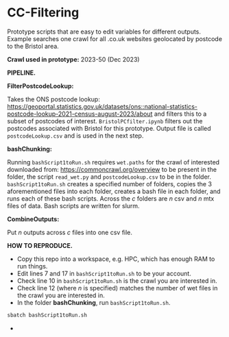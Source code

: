 # CC-Filtering
Prototype scripts that are easy to edit variables for different outputs. Example searches one crawl for all .co.uk websites geolocated by postcode to the Bristol area. 

**Crawl used in prototype:** 2023-50 (Dec 2023)

**PIPELINE.**

**FilterPostcodeLookup:**

Takes the ONS postcode lookup: https://geoportal.statistics.gov.uk/datasets/ons::national-statistics-postcode-lookup-2021-census-august-2023/about and filters this to a subset of postcodes of interest. `BristolPCfilter.ipynb` filters out the postcodes associated with Bristol for this prototype. Output file is called `postcodeLookup.csv` and is used in the next step. 

**bashChunking:**

Running `bashScript1toRun.sh` requires `wet.paths` for the crawl of interested downloaded from: https://commoncrawl.org/overview to be present in the folder, the script `read_wet.py` and `postcodeLookup.csv` to be in the folder. `bashScript1toRun.sh` creates a specified number of folders, copies the 3 aforementioned files into each folder, creates a bash file in each folder, and runs each of these bash scripts. Across the $c$ folders are $n$ csv and $n$ mtx files of data. Bash scripts are written for slurm. 

**CombineOutputs:**

Put $n$ outputs across $c$ files into one csv file. 


**HOW TO REPRODUCE.**

* Copy this repo into a workspace, e.g. HPC, which has enough RAM to run things.
* Edit lines 7 and 17 in `bashScript1toRun.sh` to be your account.
* Check line 10 in `bashScript1toRun.sh` is the crawl you are interested in.
* Check line 12 (where $n$ is specified) matches the number of wet files in the crawl you are interested in.
* In the folder **bashChunking**, run `bashScript1toRun.sh`.
``` bash
sbatch bashScript1toRun.sh
```
*
